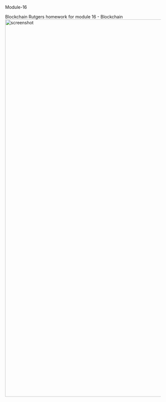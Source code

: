 <Head1><bold> Module-16 <bold/><Head1/>
<head>Blockchain <head/>
Rutgers homework for module 16 - Blockchain
<img width="1218" alt="screenshot" src="https://user-images.githubusercontent.com/112917012/214746262-da3fa4a5-e0f4-4f75-a6cc-a5b4da7fb803.png">
